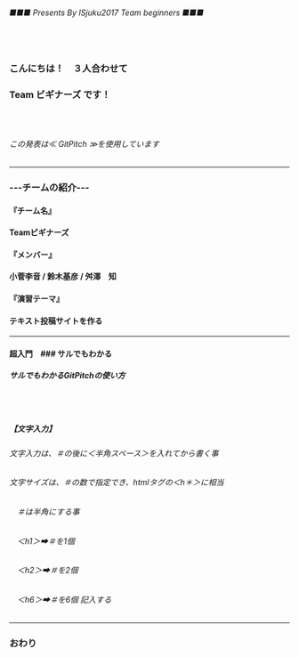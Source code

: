 ###### ■■■ Presents By ISjuku2017 Team beginners ■■■
### 　
### こんにちは！　３人合わせて
### Team ビギナーズ です！
### 　
###### この発表は≪ GitPitch ≫を使用しています
---
### ---チームの紹介---
#### 『チーム名』
#### Teamビギナーズ
#### 『メンバー』
#### 小菅李音 / 鈴木基彦 / 舛澤　知
#### 『演習テーマ』
#### テキスト投稿サイトを作る
---
#### 超入門　### サルでもわかる
##### サルでもわかるGitPitchの使い方
###### 　
##### 【文字入力】
###### 文字入力は、＃の後に＜半角スペース＞を入れてから書く事
###### 文字サイズは、＃の数で指定でき、htmlタグの＜h＊＞に相当
###### 　＃は半角にする事
###### 　＜h1＞➡＃を1個
###### 　＜h2＞➡＃を2個
###### 　＜h6＞➡＃を6個 記入する

---


### おわり
